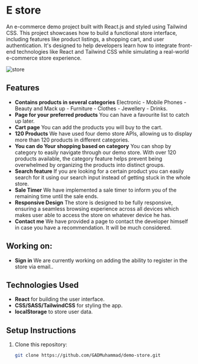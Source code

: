 # E store
An e-commerce demo project built with React.js and styled using Tailwind CSS. This project showcases how to build a functional store interface, including features like product listings, a shopping cart, and user authentication. It's designed to help developers learn how to integrate front-end technologies like React and Tailwind CSS while simulating a real-world e-commerce store experience.


![store](publis/store.png)

## Features

- **Contains products in several categories** Electronic - Mobile Phones - Beauty and Mack up - Furniture - Clothes - Jewellery - Drinks.
- **Page for your preferred products** You can have a favourite list to catch up later.
- **Cart page** You can add the products you will buy to the cart.
- **120 Products** We have used four demo store APIs, allowing us to display more than 120 products in different categories.
- **You can do Your shopping based on category** You can shop by category to easily navigate through our demo store. With over 120 products available, the category feature helps prevent being overwhelmed by organizing the products into distinct groups.
- **Search feature** If you are looking for a certain product you can easily search for it using our search input instead of getting stuck in the whole store.
- **Sale Timer** We have implemented a sale timer to inform you of the remaining time until the sale ends.
- **Responsive Design** The store is designed to be fully responsive, ensuring a seamless browsing experience across all devices which makes user able to access the store on whatever device he has.
- **Contact me** We have provided a page to contact the developer himself in case you have a recommendation. It will be much considered.

## Working on:
- **Sign in** We are currently working on adding the ability to register in the store via email..


## Technologies Used

- **React** for building the user interface.
- **CSS/SASS/TailwindCSS** for styling the app.
- **localStorage** to store user data.

## Setup Instructions

1. Clone this repository:
   ```bash
   git clone https://github.com/GADMuhammad/demo-store.git
